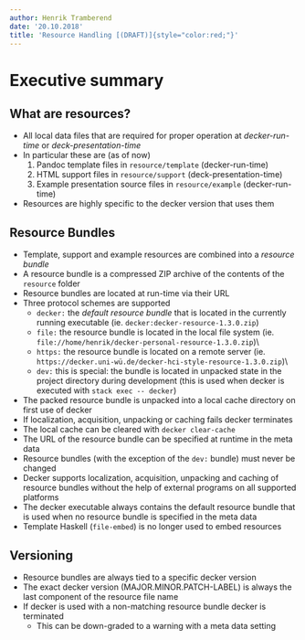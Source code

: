 ```yaml
---
author: Henrik Tramberend
date: '20.10.2018'
title: 'Resource Handling [(DRAFT)]{style="color:red;"}'
---
```


# Executive summary

## What are resources?

-   All local data files that are required for proper operation at *decker-run-time* or *deck-presentation-time*
-   In particular these are (as of now)
    1.  Pandoc template files in `resource/template` (decker-run-time)
    2.  HTML support files in `resource/support` (deck-presentation-time)
    3.  Example presentation source files in `resource/example` (decker-run-time)
-   Resources are highly specific to the decker version that uses them

## Resource Bundles

-   Template, support and example resources are combined into a *resource bundle*
-   A resource bundle is a compressed ZIP archive of the contents of the `resource` folder
-   Resource bundles are located at run-time via their URL
-   Three protocol schemes are supported
    -   `decker:` the *default resource bundle* that is located in the currently running executable (ie. `decker:decker-resource-1.3.0.zip`)
    -   `file:` the resource bundle is located in the local file system (ie. `file://home/henrik/decker-personal-resource-1.3.0.zip`)\
    -   `https:` the resource bundle is located on a remote server (ie. `https://decker.uni-wü.de/decker-hci-style-resource-1.3.0.zip`)\
    -   `dev:` this is special: the bundle is located in unpacked state in the project directory during development (this is used when decker is executed with `stack exec -- decker`)
-   The packed resource bundle is unpacked into a local cache directory on first use of decker
-   If localization, acquisition, unpacking or caching fails decker terminates
-   The local cache can be cleared with `decker clear-cache`
-   The URL of the resource bundle can be specified at runtime in the meta data
-   Resource bundles (with the exception of the `dev:` bundle) must never be changed
-   Decker supports localization, acquisition, unpacking and caching of resource bundles without the help of external programs on all supported platforms
-   The decker executable always contains the default resource bundle that is used when no resource bundle is specified in the meta data
-   Template Haskell (`file-embed`) is no longer used to embed resources

## Versioning

-   Resource bundles are always tied to a specific decker version
-   The exact decker version (MAJOR.MINOR.PATCH-LABEL) is always the last component of the resource file name
-   If decker is used with a non-matching resource bundle decker is terminated
    -   This can be down-graded to a warning with a meta data setting
